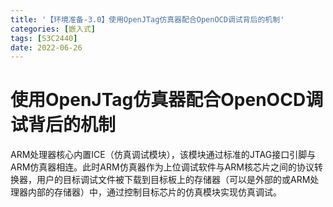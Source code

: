 ```yaml
---
title: '【环境准备-3.0】使用OpenJTag仿真器配合OpenOCD调试背后的机制'
categories: [嵌入式]
tags: [S3C2440]
date: 2022-06-26
---
```


# 使用OpenJTag仿真器配合OpenOCD调试背后的机制

ARM处理器核心内置ICE（仿真调试模块），该模块通过标准的JTAG接口引脚与ARM仿真器相连。此时ARM仿真器作为上位调试软件与ARM核芯片之间的协议转换器，用户的目标调试文件被下载到目标板上的存储器（可以是外部的或ARM处理器内部的存储器）中，通过控制目标芯片的仿真模块实现仿真调试。
